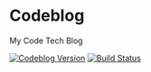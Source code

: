 Codeblog
========  
My Code Tech Blog  

[![Codeblog Version](https://poser.pugx.org/yiisoft/yii2/v/stable.png)](#)
[![Build Status](https://img.shields.io/travis/yiisoft/yii2.svg)](#)
